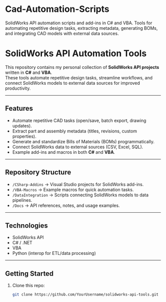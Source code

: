 # Cad-Automation-Scripts
SolidWorks API automation scripts and add-ins in C# and VBA. Tools for automating repetitive design tasks, extracting metadata, generating BOMs, and integrating CAD models with external data sources.
# SolidWorks API Automation Tools

This repository contains my personal collection of **SolidWorks API projects** written in **C#** and **VBA**.  
These tools automate repetitive design tasks, streamline workflows, and connect SolidWorks models to external data sources for improved productivity.

---

## Features
- Automate repetitive CAD tasks (open/save, batch export, drawing updates).
- Extract part and assembly metadata (titles, revisions, custom properties).
- Generate and standardize Bills of Materials (BOMs) programmatically.
- Connect SolidWorks data to external sources (CSV, Excel, SQL).
- Example add-ins and macros in both **C#** and **VBA**.

---

## Repository Structure
- `/CSharp-Addins` → Visual Studio projects for SolidWorks add-ins.
- `/VBA-Macros` → Example macros for quick automation tasks.
- `/DataIntegration` → Scripts connecting SolidWorks models to data pipelines.
- `/Docs` → API references, notes, and usage examples.

---

## Technologies
- SolidWorks API
- C# / .NET
- VBA
- Python (interop for ETL/data processing)

---

## Getting Started
1. Clone this repo:
   ```bash
   git clone https://github.com/YourUsername/solidworks-api-tools.git
